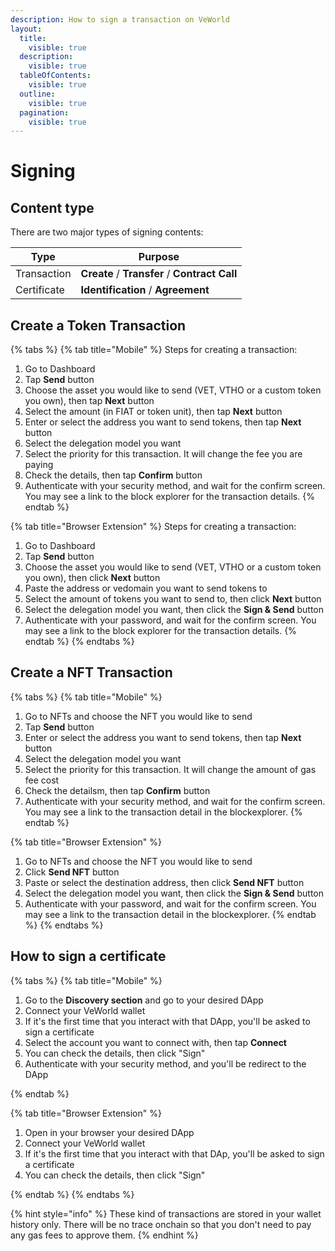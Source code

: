 ```yaml
---
description: How to sign a transaction on VeWorld
layout:
  title:
    visible: true
  description:
    visible: true
  tableOfContents:
    visible: true
  outline:
    visible: true
  pagination:
    visible: true
---
```


# Signing

## Content type <a href="#content-type" id="content-type"></a>

There are two major types of signing contents:

| Type        | Purpose                                       |
|-------------|-----------------------------------------------|
| Transaction | **Create** / **Transfer** / **Contract Call** |
| Certificate | **Identification** / **Agreement**            |

## Create a Token Transaction

{% tabs %}
{% tab title="Mobile" %}
Steps for creating a transaction:

1. Go to Dashboard
2. Tap **Send** button
3. Choose the asset you would like to send (VET, VTHO or a custom token you own), then tap **Next** button
4. Select the amount (in FIAT or token unit), then tap **Next** button
5. Enter or select the address you want to send tokens, then tap **Next** button
6. Select the delegation model you want
7. Select the priority for this transaction. It will change the fee you are paying
8. Check the details, then tap **Confirm** button
9. Authenticate with your security method, and wait for the confirm screen. You may see a link to the block explorer for the transaction details.
{% endtab %}

{% tab title="Browser Extension" %}
Steps for creating a transaction:

1. Go to Dashboard
2. Tap **Send** button
3. Choose the asset you would like to send (VET, VTHO or a custom token you own), then click **Next** button
4. Paste the address or vedomain you want to send tokens to
5. Select the amount of tokens you want to send to, then click **Next** button
6. Select the delegation model you want, then click the **Sign & Send** button
7. Authenticate with your password, and wait for the confirm screen. You may see a link to the block explorer for the transaction details.
{% endtab %}
{% endtabs %}

## Create a NFT Transaction

{% tabs %}
{% tab title="Mobile" %}

1. Go to NFTs and choose the NFT you would like to send
2. Tap **Send** button
3. Enter or select the address you want to send tokens, then tap **Next** button
4. Select the delegation model you want
5. Select the priority for this transaction. It will change the amount of gas fee cost
6. Check the detailsm, then tap **Confirm** button
7. Authenticate with your security method, and wait for the confirm screen. You may see a link to the transaction detail in the blockexplorer.
{% endtab %}

{% tab title="Browser Extension" %}

1. Go to NFTs and choose the NFT you would like to send
2. Click **Send NFT** button
3. Paste or select the destination address, then click **Send NFT** button
4. Select the delegation model you want, then click the **Sign & Send** button
5. Authenticate with your password, and wait for the confirm screen. You may see a link to the transaction detail in the blockexplorer.
{% endtab %}
{% endtabs %}

## How to sign a certificate

{% tabs %}
{% tab title="Mobile" %}

1. Go to the **Discovery section** and go to your desired DApp
2. Connect your VeWorld wallet
3. If it's the first time that you interact with that DApp, you'll be asked to sign a certificate
4. Select the account you want to connect with, then tap **Connect**
5. You can check the details, then click "Sign"
6. Authenticate with your security method, and you'll be redirect to the DApp

{% endtab %}

{% tab title="Browser Extension" %}

1. Open in your browser your desired DApp
2. Connect your VeWorld wallet
3. If it's the first time that you interact with that DAp, you'll be asked to sign a certificate
4. You can check the details, then click "Sign"

{% endtab %}
{% endtabs %}

{% hint style="info" %}
These kind of transactions are stored in your wallet history only.
There will be no trace onchain so that you don't need to pay any gas fees to approve them.
{% endhint %}

